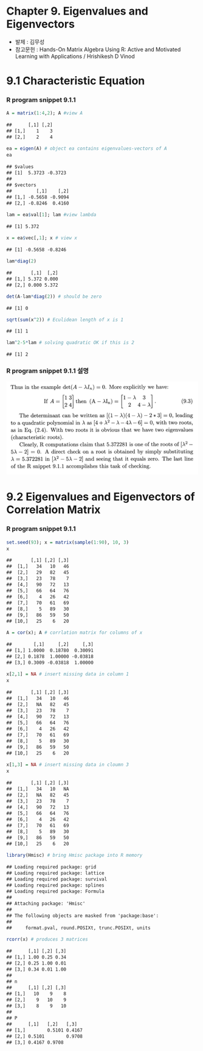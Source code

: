 Chapter 9. Eigenvalues and Eigenvectors
========================================================

* 발제 : 김무성
* 참고문헌 :  Hands-On Matrix Algebra Using R: Active and Motivated Learning with Applications / Hrishikesh D Vinod 

# 9.1 Characteristic Equation

### R program snippet 9.1.1

```r
A = matrix(1:4,2); A #view A
```

```
##      [,1] [,2]
## [1,]    1    3
## [2,]    2    4
```

```r
ea = eigen(A) # object ea contains eigenvalues-vectors of A
ea
```

```
## $values
## [1]  5.3723 -0.3723
## 
## $vectors
##         [,1]    [,2]
## [1,] -0.5658 -0.9094
## [2,] -0.8246  0.4160
```

```r
lam = ea$val[1]; lam #view lambda
```

```
## [1] 5.372
```

```r
x = ea$vec[,1]; x # view x
```

```
## [1] -0.5658 -0.8246
```

```r
lam*diag(2)
```

```
##       [,1]  [,2]
## [1,] 5.372 0.000
## [2,] 0.000 5.372
```

```r
det(A-lam*diag(2)) # should be zero
```

```
## [1] 0
```

```r
sqrt(sum(x^2)) # Eculidean length of x is 1
```

```
## [1] 1
```

```r
lam^2-5*lam # solving quadratic OK if this is 2
```

```
## [1] 2
```

### R program snippet 9.1.1 설명
![코드9.1.1 설명](figure/st911.png)

# 9.2 Eigenvalues and Eigenvectors of Correlation Matrix

### R program snippet 9.1.1

```r
set.seed(93); x = matrix(sample(1:90), 10, 3)
x
```

```
##       [,1] [,2] [,3]
##  [1,]   34   10   46
##  [2,]   29   82   45
##  [3,]   23   78    7
##  [4,]   90   72   13
##  [5,]   66   64   76
##  [6,]    4   26   42
##  [7,]   70   61   69
##  [8,]    5   89   30
##  [9,]   86   59   50
## [10,]   25    6   20
```

```r
A = cor(x); A # corrlation matrix for columns of x
```

```
##        [,1]     [,2]     [,3]
## [1,] 1.0000  0.18780  0.30091
## [2,] 0.1878  1.00000 -0.03818
## [3,] 0.3009 -0.03818  1.00000
```

```r
x[2,1] = NA # insert missing data in column 1
x
```

```
##       [,1] [,2] [,3]
##  [1,]   34   10   46
##  [2,]   NA   82   45
##  [3,]   23   78    7
##  [4,]   90   72   13
##  [5,]   66   64   76
##  [6,]    4   26   42
##  [7,]   70   61   69
##  [8,]    5   89   30
##  [9,]   86   59   50
## [10,]   25    6   20
```

```r
x[1,3] = NA # insert missing data in cloumn 3
x
```

```
##       [,1] [,2] [,3]
##  [1,]   34   10   NA
##  [2,]   NA   82   45
##  [3,]   23   78    7
##  [4,]   90   72   13
##  [5,]   66   64   76
##  [6,]    4   26   42
##  [7,]   70   61   69
##  [8,]    5   89   30
##  [9,]   86   59   50
## [10,]   25    6   20
```

```r
library(Hmisc) # bring Hmisc package into R memory
```

```
## Loading required package: grid
## Loading required package: lattice
## Loading required package: survival
## Loading required package: splines
## Loading required package: Formula
## 
## Attaching package: 'Hmisc'
## 
## The following objects are masked from 'package:base':
## 
##     format.pval, round.POSIXt, trunc.POSIXt, units
```

```r
rcorr(x) # produces 3 matrices
```

```
##      [,1] [,2] [,3]
## [1,] 1.00 0.25 0.34
## [2,] 0.25 1.00 0.01
## [3,] 0.34 0.01 1.00
## 
## n
##      [,1] [,2] [,3]
## [1,]   10    9    8
## [2,]    9   10    9
## [3,]    8    9   10
## 
## P
##      [,1]   [,2]   [,3]  
## [1,]        0.5101 0.4167
## [2,] 0.5101        0.9708
## [3,] 0.4167 0.9708
```



